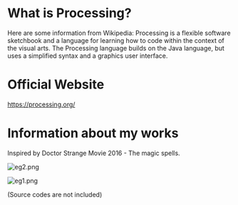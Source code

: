# What is Processing?
Here are some information from Wikipedia: Processing is a flexible software sketchbook and a language for learning how to code within the context of the visual arts. The Processing language builds on the Java language, but uses a simplified syntax and a graphics user interface.

# Official Website
https://processing.org/

# Information about my works
Inspired by Doctor Strange Movie 2016 - The magic spells. 

![eg2.png]({{site.baseurl}}/eg2.png)

![eg1.png]({{site.baseurl}}/eg1.png)


(Source codes are not included)
